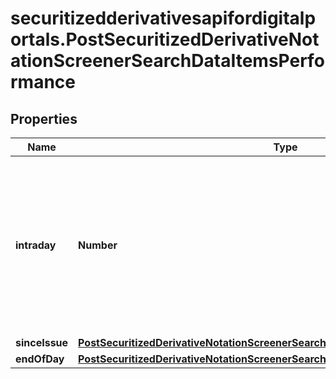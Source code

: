 # securitizedderivativesapifordigitalportals.PostSecuritizedDerivativeNotationScreenerSearchDataItemsPerformance

## Properties

Name | Type | Description | Notes
------------ | ------------- | ------------- | -------------
**intraday** | **Number** | Intraday relative performance. That is the difference of a notation&#39;s most recent price from the current trading day against the most recent EOD closing price. | [optional] 
**sinceIssue** | [**PostSecuritizedDerivativeNotationScreenerSearchDataItemsPerformanceSinceIssue**](PostSecuritizedDerivativeNotationScreenerSearchDataItemsPerformanceSinceIssue.md) |  | [optional] 
**endOfDay** | [**PostSecuritizedDerivativeNotationScreenerSearchDataItemsPerformanceEndOfDay**](PostSecuritizedDerivativeNotationScreenerSearchDataItemsPerformanceEndOfDay.md) |  | [optional] 


